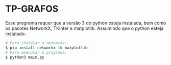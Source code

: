 # TP-GRAFOS

Esse programa requer que a versão 3 do python esteja instalada, bem como os pacotes NetworkX, TKinter e matplotlib. Assumindo que o python esteja instalado:

```sh
# Para instalar o networkx:
$ pip install networkx tk matplotlib
# Para executar o programa:
$ python3 main.py
```
